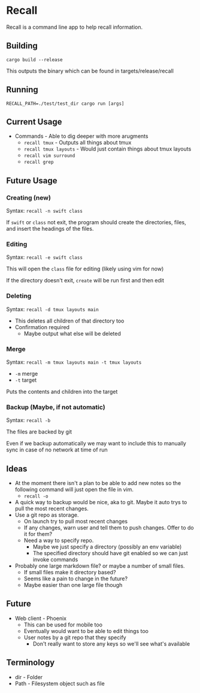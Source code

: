 # Recall

Recall is a command line app to help recall information.

## Building
`cargo build --release`

This outputs the binary which can be found in targets/release/recall

## Running
`RECALL_PATH=./test/test_dir cargo run [args]`


## Current Usage
- Commands - Able to dig deeper with more arugments
    - `recall tmux` - Outputs all things about tmux
    - `recall tmux layouts` - Would just contain things about tmux layouts
    - `recall vim surround`
    - `recall grep`

## Future Usage

### Creating (new)
Syntax: `recall -n swift class`

If `swift` or `class` not exit, the program should create the directories, files, and insert the headings of the files. 

### Editing
Syntax: `recall -e swift class`

This will open the `class` file for editing (likely using vim for now)

If the directory doesn't exit, `create` will be run first and then edit


### Deleting
Syntax: `recall -d tmux layouts main`

- This deletes all children of that directory too
- Confirmation required
    - Maybe output what else will be deleted


### Merge
Syntax: `recall -m tmux layouts main -t tmux layouts`

- `-m` merge
- `-t` target

Puts the contents and children into the target

### Backup (Maybe, if not automatic)
Syntax: `recall -b`

The files are backed by git

Even if we backup automatically we may want to include this to manually sync in case of no network at time of run


## Ideas
- At the moment there isn't a plan to be able to add new notes so the following command will just open the file in vim.
    - `recall -o`
- A quick way to backup would be nice, aka to git. Maybe it auto trys to pull the most recent changes.
- Use a git repo as storage. 
    - On launch try to pull most recent changes
    - If any changes, warn user and tell them to push changes. Offer to do it for them?
    - Need a way to specify repo.
        - Maybe we just specify a directory (possibly an env variable)
        - The specified directory should have git enabled so we can just invoke commands
- Probably one large markdown file? or maybe a number of small files.
    - If small files make it directory based?
    - Seems like a pain to change in the future?
    - Maybe easier than one large file though


## Future
- Web client - Phoenix
    - This can be used for mobile too
    - Eventually would want to be able to edit things too
    - User notes by a git repo that they specify
        - Don't really want to store any keys so we'll see what's available



## Terminology
- dir - Folder
- Path - Filesystem object such as file
